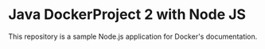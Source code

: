 # Java DockerProject 2 with Node JS 

This repository is a sample Node.js application for Docker's documentation.

